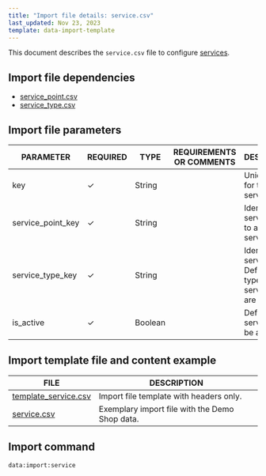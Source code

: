 ```yaml
---
title: "Import file details: service.csv"
last_updated: Nov 23, 2023
template: data-import-template
---
```


This document describes the `service.csv` file to configure [services](/docs/pbc/all/service-point-management/{{page.version}}/unified-commerce/service-points-feature-overview.html).

## Import file dependencies

* [service_point.csv](/docs/pbc/all/service-point-management/{{page.version}}/unified-commerce/import-and-export-data/import-file-details-service-point.csv.html)
* [service_type.csv](/docs/pbc/all/service-point-management/{{page.version}}/unified-commerce/import-and-export-data/import-file-details-service-type.csv.html)

## Import file parameters

| PARAMETER | REQUIRED | TYPE | REQUIREMENTS OR COMMENTS | DESCRIPTION |
|-------------------|-----------|-----------|-------------------|-------------|
| key               | ✓ | String    |               | Unique key for the service.        |
| service_point_key | ✓ | String    |                | Identifier of a service point to assign the service to.  |
| service_type_key  | ✓ | String    |             | Identifier of a service type. Defines the type of the service you are importing.   |
| is_active         | ✓ | Boolean      |                  | Defines if the service is to be active. |



## Import template file and content example

| FILE | DESCRIPTION |
| --- | --- |
| [template_service.csv](https://spryker.s3.eu-central-1.amazonaws.com/docs/pbc/all/service-point-management/unified-commerce/import-and-export-data/service.csv.md/template-service.csv) | Import file template with headers only. |
| [service.csv](https://spryker.s3.eu-central-1.amazonaws.com/docs/pbc/all/service-point-management/unified-commerce/import-and-export-data/service.csv.md/service.csv) | Exemplary import file with the Demo Shop data. |

## Import command

```bash
data:import:service
```
